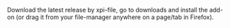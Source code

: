 Download the latest release by xpi-file, go to downloads and install the add-on (or drag it from your file-manager anywhere on a page/tab in Firefox).
